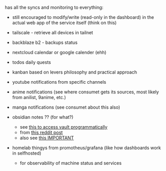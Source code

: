 has all the syncs and monitoring to everything:
- still encouraged to modify/write (read-only in the dashboard) in the actual web app of the service itself (think on this)

- tailscale  - retrieve all devices in tailnet
- backblaze b2 - backups status
- nextcloud calendar or google calender (ehh)
- todos daily quests
- kanban based on levers philosophy and practical approach
- youtube notifications from specific channels
- anime notifications (see where consumet gets its sources, most likely from anilist, 9anime, etc.)
- manga notifications (see consumet about this also)
- obsidian notes ?? (for what?)
  - see [this to access vault programmatically](https://github.com/redoules/obsidian-API)
  - from [this reddit post](https://www.reddit.com/r/ObsidianMD/comments/1608f6b/interact_with_the_vault_programmatically_using_an/)
  - also see [this IMPORTANT](https://www.reddit.com/r/ObsidianMD/comments/17x0jzu/api_access_to_your_vault/)
- homelab thingys from promotheus/grafana (like how dashboards work in selfhosted)
  - for observability of machine status and services
